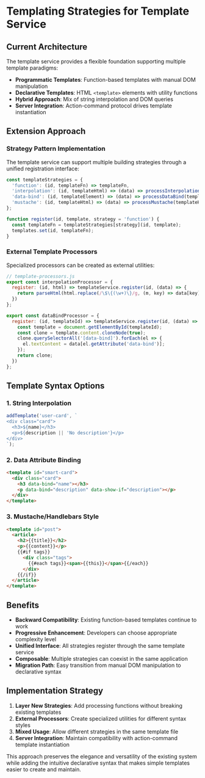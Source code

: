 # Templating Strategies for Template Service

## Current Architecture

The template service provides a flexible foundation supporting multiple template paradigms:

- **Programmatic Templates**: Function-based templates with manual DOM manipulation
- **Declarative Templates**: HTML `<template>` elements with utility functions
- **Hybrid Approach**: Mix of string interpolation and DOM queries
- **Server Integration**: Action-command protocol drives template instantiation

## Extension Approach

### Strategy Pattern Implementation

The template service can support multiple building strategies through a unified registration interface:

```javascript
const templateStrategies = {
  'function': (id, templateFn) => templateFn,
  'interpolation': (id, templateHtml) => (data) => processInterpolation(templateHtml, data),
  'data-bind': (id, templateElement) => (data) => processDataBind(templateElement, data),
  'mustache': (id, templateHtml) => (data) => processMustache(templateHtml, data)
};

function register(id, template, strategy = 'function') {
  const templateFn = templateStrategies[strategy](id, template);
  templates.set(id, templateFn);
}
```

### External Template Processors

Specialized processors can be created as external utilities:

```javascript
// template-processors.js
export const interpolationProcessor = {
  register: (id, html) => templateService.register(id, (data) => {
    return parseHtml(html.replace(/\$\{(\w+)\}/g, (m, key) => data[key] || ''));
  })
};

export const dataBindProcessor = {
  register: (id, templateId) => templateService.register(id, (data) => {
    const template = document.getElementById(templateId);
    const clone = template.content.cloneNode(true);
    clone.querySelectorAll('[data-bind]').forEach(el => {
      el.textContent = data[el.getAttribute('data-bind')];
    });
    return clone;
  })
};
```

## Template Syntax Options

### 1. String Interpolation
```javascript
addTemplate('user-card', `
<div class="card">
  <h3>${name}</h3>
  <p>${description || 'No description'}</p>
</div>
`);
```

### 2. Data Attribute Binding
```html
<template id="smart-card">
  <div class="card">
    <h3 data-bind="name"></h3>
    <p data-bind="description" data-show-if="description"></p>
  </div>
</template>
```

### 3. Mustache/Handlebars Style
```html
<template id="post">
  <article>
    <h2>{{title}}</h2>
    <p>{{content}}</p>
    {{#if tags}}
      <div class="tags">
        {{#each tags}}<span>{{this}}</span>{{/each}}
      </div>
    {{/if}}
  </article>
</template>
```

## Benefits

- **Backward Compatibility**: Existing function-based templates continue to work
- **Progressive Enhancement**: Developers can choose appropriate complexity level
- **Unified Interface**: All strategies register through the same template service
- **Composable**: Multiple strategies can coexist in the same application
- **Migration Path**: Easy transition from manual DOM manipulation to declarative syntax

## Implementation Strategy

1. **Layer New Strategies**: Add processing functions without breaking existing templates
2. **External Processors**: Create specialized utilities for different syntax styles
3. **Mixed Usage**: Allow different strategies in the same template file
4. **Server Integration**: Maintain compatibility with action-command template instantiation

This approach preserves the elegance and versatility of the existing system while adding the intuitive declarative syntax that makes simple templates easier to create and maintain.